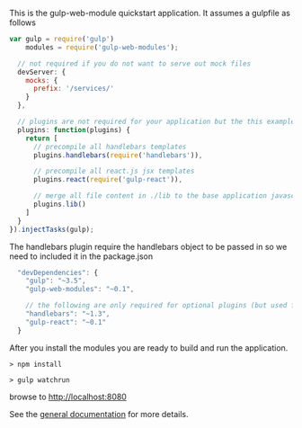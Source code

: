 This is the gulp-web-module quickstart application.  It assumes a gulpfile as follows
```javascript
var gulp = require('gulp')
    modules = require('gulp-web-modules');

  // not required if you do not want to serve out mock files
  devServer: {
    mocks: {
      prefix: '/services/'
    }
  },

  // plugins are not required for your application but the this example uses them
  plugins: function(plugins) {
    return [
      // precompile all handlebars templates
      plugins.handlebars(require('handlebars')),

      // precompile all react.js jsx templates
      plugins.react(require('gulp-react')),

      // merge all file content in ./lib to the base application javascript code
      plugins.lib()
    ]
  }
}).injectTasks(gulp);
```

The handlebars plugin require the handlebars object to be passed in so we need to included it in the package.json
```javascript
  "devDependencies": {
    "gulp": "~3.5",
    "gulp-web-modules": "~0.1",

    // the following are only required for optional plugins (but used for this example)
    "handlebars": "~1.3",
    "gulp-react": "~0.1"
  }
```

After you install the modules you are ready to build and run the application.

    > npm install

    > gulp watchrun

browse to [http://localhost:8080](http://localhost:8080)

See the [general documentation](https://github.com/jhudson8/gulp-web-modules/blob/master/docs/index.js) for more details.